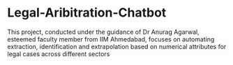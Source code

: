 # Legal-Aribitration-Chatbot
This project, conducted under the guidance of Dr Anurag Agarwal, esteemed faculty member from IIM Ahmedabad, focuses on automating extraction, identification and extrapolation based on numerical attributes for legal cases across different sectors
